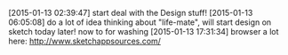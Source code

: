 [2015-01-13 02:39:47] start deal with the Design stuff!
[2015-01-13 06:05:08] do a lot of idea thinking about "life-mate", will start design on sketch today later! now to for washing
[2015-01-13 17:31:34] browser a lot here: http://www.sketchappsources.com/
